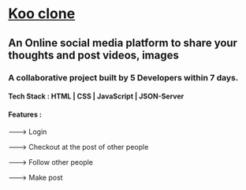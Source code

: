 # [Koo clone](https://github.com/tushar-1910/koo-clone/)

<h2>An Online social media platform to share your thoughts and post videos, images</h2>
<h3>A collaborative project built by 5 Developers within 7 days.</h3>
<h4>Tech Stack : HTML | CSS | JavaScript | JSON-Server</h4>
<h4>Features : </h4>
<p>---> Login</p>
<p>---> Checkout at the post of other people</p>
<p>---> Follow other people</p>
<p>---> Make post</p>
